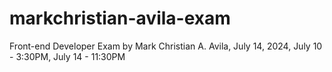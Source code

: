 # markchristian-avila-exam
Front-end Developer Exam by Mark Christian A. Avila, July 14, 2024, July 10 - 3:30PM, July 14 - 11:30PM

